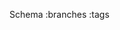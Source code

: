 
[](/)
[](/getting-started)
[](/managing-dependencies)
[](/creating-targets)
[](/describing-the-distribution)
[](/command-line)
[](/the-settings-file)
[](/further-reading)


<!-- Other -->
<!-- [](/contact) -->

<!-- Dev  -->
<!-- [](/sandbox) -->

Schema
[](/changelog)
:branches
:tags

